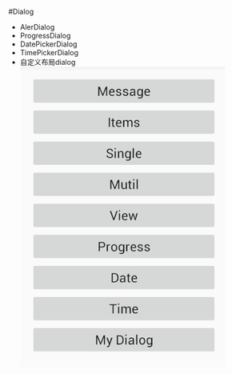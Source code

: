 #Dialog

- AlerDialog
- ProgressDialog
- DatePickerDialog
- TimePickerDialog
- 自定义布局dialog
![over](https://github.com/sky-mxc/Ytzl_lession/blob/master/lession_14_dialog/src/main/res/mipmap-mdpi/over.png)
